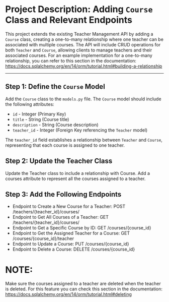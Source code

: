 # Project Description: Adding `Course` Class and Relevant Endpoints

This project extends the existing Teacher Management API by adding a `Course` class, creating a one-to-many relationship where one teacher can be associated with multiple courses. The API will include CRUD operations for both `Teacher` and `Course`, allowing clients to manage teachers and their associated courses. For an example implementation for a one-to-many relationship, you can refer to this section in the documentation: https://docs.sqlalchemy.org/en/14/orm/tutorial.html#building-a-relationship

---

## Step 1: Define the `Course` Model

Add the `Course` class to the `models.py` file. The `Course` model should include the following attributes:
- `id` - Integer (Primary Key)
- `title` - String (Course title)
- `description` - String (Course description)
- `teacher_id` - Integer (Foreign Key referencing the `Teacher` model)

The `teacher_id` field establishes a relationship between `Teacher` and `Course`, representing that each course is assigned to one teacher.

## Step 2: Update the Teacher Class

Update the Teacher class to include a relationship with Course. Add a courses attribute to represent all the courses assigned to a teacher.

## Step 3: Add the Following Endpoints
- Endpoint to Create a New Course for a Teacher: POST /teachers/{teacher_id}/courses/
- Endpoint to Get All Courses of a Teacher: GET /teachers/{teacher_id}/courses/
- Endpoint to Get a Specific Course by ID: GET /courses/{course_id}
- Endpoint to Get the Assigned Teacher for a Course: GET /courses/{course_id}/teacher
- Endpoint to Update a Course: PUT /courses/{course_id}
- Endpoint to Delete a Course: DELETE /courses/{course_id}

# NOTE:
Make sure the courses assigned to a teacher are deleted when the teacher is deleted. For this feature you can check this section in the documentation: https://docs.sqlalchemy.org/en/14/orm/tutorial.html#deleting




